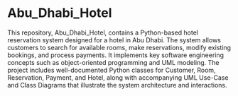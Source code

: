 # Abu_Dhabi_Hotel
This repository, Abu_Dhabi_Hotel, contains a Python-based hotel reservation system designed for a hotel in Abu Dhabi. The system allows customers to search for available rooms, make reservations, modify existing bookings, and process payments. It implements key software engineering concepts such as object-oriented programming and UML modeling. The project includes well-documented Python classes for Customer, Room, Reservation, Payment, and Hotel, along with accompanying UML Use-Case and Class Diagrams that illustrate the system architecture and interactions.
